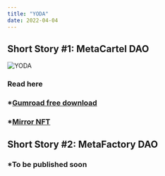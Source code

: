 ```yaml
---
title: "YODA"
date: 2022-04-04
---
```


## Short Story #1: MetaCartel DAO
![YODA](/images/YODA.png)

### Read here

### *[Gumroad free download](https://rikagoldberg628.gumroad.com/l/rbgior)

###  *[Mirror NFT](https://mirror.xyz/rikasukenik.eth/ypr4aOWQIJqyvY3vxNgWk9YMfysXOzd62bPPLexY2Mg)

## Short Story #2: MetaFactory DAO
### *To be published soon




